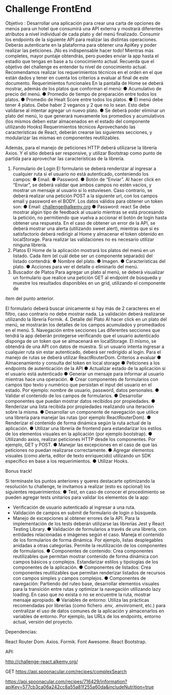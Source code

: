 # Challenge FrontEnd

Objetivo :
Desarrollar una aplicación para crear una carta de opciones de menús para un hotel que consumirá una API externa y mostrará diferentes atributos a nivel individual de cada plato y del menú finalizado. 
Consumir los endpoints de la siguiente API para realizar las distintas operaciones. Deberás autenticarte en la plataforma para obtener una ApiKey y poder realizar las peticiones. 
¡No es indispensable hacer todo! 
Mientras más completes, mayor puntaje obtendrás, pero puedes enviar la app hasta el estadío que tengas en base a tu conocimiento actual. Recuerda que el objetivo del challenge es entender tu nivel de conocimiento actual. Recomendamos realizar los requerimientos técnicos en el orden en el que están dados y tener en cuenta los criterios a evaluar al final de este documento. 
Requerimientos funcionales 
En la pantalla de Home se deberá mostrar, además de los platos que conforman el menú: 
● Acumulativo de precio del menú. 
● Promedio de tiempo de preparación entre todos los platos. 
● Promedio de Healt Score entre todos los platos. 
● El menú debe tener 4 platos. Debe haber 2 veganos y 2 que no lo sean. Esto debe validarse al intentar agregar un nuevo plato. 
● Se deberá poder eliminar un plato del menú, lo que generará nuevamente los promedios y acumulativos (los mismos deben estar almacenados en el estado del componente utilizando Hooks) 
Requerimientos técnicos 
Aprovechando las características de React, deberán crearse las siguientes secciones, y modularizar las mismas en componentes reutilizables.

Además, para el manejo de peticiones HTTP deberá utilizarse la librería Axios. Y el sitio deberá ser responsive, y utilizar Bootstrap como punto de partida para aprovechar las características de la librería. 
1. Formulario de Login 
El formulario se deberá renderizar al ingresar a cualquier ruta si el usuario no está autenticado, conteniendo los campos: 
● Email. 
● Password. 
● Botón de “Enviar”. 
Al hacer click en “Enviar”, se deberá validar que ambos campos no estén vacíos, y mostrar un mensaje al usuario si lo estuviesen. Caso contrario, se deberá realizar una petición POST a la siguiente url, con los campos email y password en el BODY. 
Los datos válidos para obtener un token son: 
● Email: challenge@alkemy.org 
● Password: react 
Se debe mostrar algún tipo de feedback al usuario mientras se está procesando la petición, no permitiendo que vuelva a accionar el botón de login hasta obtener una respuesta. 
En el caso de obtener un error de la API, se deberá mostrar una alerta (utilizando sweet alert), mientras que si es satisfactorio deberá redirigir al Home y almacenar el token obtenido en localStorage. Para realizar las validaciones no es necesario utilizar ninguna librería. 
2. Platos 
El Home de la aplicación mostrará los platos del menú en un listado. Cada ítem (el cuál debe ser un componente separado) del listado contendrá: 
● Nombre del plato. 
● Imagen. 
● Características del plato. 
● Acciones para ver el detalle o eliminarlo del menú. 
3. Buscador de Platos 
Para agregar un plato al menú, se deberá visualizar un formulario que realice una petición GET al endpoint de búsqueda y muestre los resultados disponibles en un grid, utilizando el componente de

ítem del punto anterior. 

El formulario deberá buscar únicamente si hay más de 2 caracteres en el filtro, caso contrario no debe mostrar nada. La validación deberá realizarse utilizando la librería Formik. 
4. Detalle del Plato 
Al hacer click en un plato del menú, se mostrarán los detalles de los campos acumulados y promediados en el menú. 
5. Navegación entre secciones 
Las diferentes secciones que tendrá la app deberán protegerse verificando que el usuario autenticado disponga de un token que se almacenará en localStorage. El mismo, se obtendrá de una API con datos de muestra. Si un usuario intenta ingresar a cualquier ruta sin estar autenticado, deberá ser redirigido al login. Para el manejo de rutas se deberá utilizar ReactRouterDom. 
Criterios a evaluar 
● Almacenamiento y consulta del token en local storage 
● Peticiones a los endpoints de autenticación de la API 
● Actualizar estado de la aplicación si el usuario está autenticado 
● Generar un mensaje para informar al usuario mientras hace una operación. ● Crear componentes de formularios con campos tipo texto y numérico que persistan el input del usuario en el estado. Por ejemplo: nombre de usuario, password, datos personales. 
● Validar el contenido de los campos de formularios. 
● Desarrollar componentes que puedan mostrar datos recibidos por propiedades. ● Renderizar una lista recibida por propiedades realizando una iteración sobre la misma. ● Desarrollar un componente de navegación que utilice una librería para manejar las rutas (por ejemplo ReactRouterDom). 
● Renderizar el contenido de forma dinámica según la ruta actual de la aplicación. ● Utilizar una librería de frontend para estandarizar los estilos de los elementos visuales en la aplicación (por ejemplo bootstrap). 
● Utilizando axios, realizar peticiones HTTP desde los componentes. Por ejemplo, GET y POST. 
● Manejar las excepciones en el caso de que las peticiones no puedan realizarse correctamente. 
● Agregar elementos visuales (como alerta, editor de texto enriquecido) utilizando un SDK específico en base a los requerimientos. 
● Utilizar Hooks.

Bonus track! 

Si terminaste los puntos anteriores y queres destacarte optimizando la resolución tu challenge, te invitamos a realizar (esto es opcional) los siguientes requerimientos: 
● Test, en caso de conocer el procedimiento se pueden agregar tests unitarios para validar los elementos de la app: 
- Verificación de usuario autenticado al ingresar a una ruta. 
- Validación de campos en submit de formulario de login o búsqueda. 
- Manejo de excepciones al obtener errores de la API. 
Para la implementación de los tests deberán utilizarse las librerías Jest y React Testing Library. 
● Validación de formularios a través de una librería, con entidades relacionadas e imágenes según el caso. Maneja el contenido de los formularios de forma dinámica. Por ejemplo, listas desplegables anidadas a otras categorías. Permite la reutilización de los componentes de formularios. 
● Componentes de contenido: Crea componentes reutilizables que permitan mostrar contenido de forma dinámica con campos básicos y complejos. Estandarizar estilos y tipologías de los componentes de la aplicación. 
● Componentes de listados: Crea componentes reutilizables que permitan renderizar listados de recursos con campos simples y campos complejos. 
● Componentes de navegación: Partiendo del ruteo base, desarrollar elementos visuales para la transición entre rutas y optimizar la navegación utilizando lazy loading. En caso que no exista o no se encuentre la ruta, mostrar mensaje apropiado. 
● Variables de entorno: Utiliza las prácticas recomendadas por librerías (como fichero .env, .envinroment, etc.) para centralizar el uso de datos comunes de la aplicación y almacenarlos en variables de entorno. Por ejemplo, las URLs de los endpoints, entorno actual, versión del proyecto.

Dependencias:

React Router Dom.
Axios.
Formik.
Font Awesome.
React Bootstrap.


API:

http://challenge-react.alkemy.org/

GET https://api.spoonacular.com/recipes/complexSearch

https://api.spoonacular.com/recipes/716429/information?apiKey=577cb3ca06a242cc8a55a81f255a60da&includeNutrition=true
